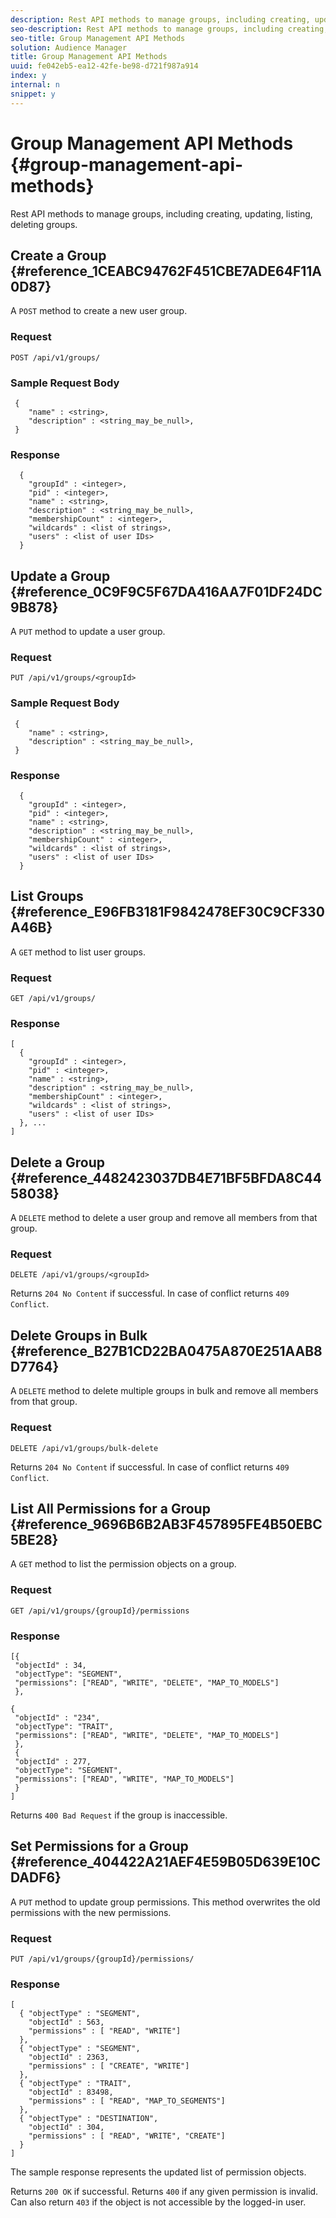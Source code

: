 ```yaml
---
description: Rest API methods to manage groups, including creating, updating, listing, deleting groups.
seo-description: Rest API methods to manage groups, including creating, updating, listing, deleting groups.
seo-title: Group Management API Methods
solution: Audience Manager
title: Group Management API Methods
uuid: fe042eb5-ea12-42fe-be98-d721f987a914
index: y
internal: n
snippet: y
---
```


# Group Management API Methods {#group-management-api-methods}

Rest API methods to manage groups, including creating, updating, listing, deleting groups.

<!--
c_rest_api_user_man_group.xml
-->

## Create a Group {#reference_1CEABC94762F451CBE7ADE64F11A0D87}

A `POST` method to create a new user group.

<!-- 
r_rest_api_group_create.xml
-->

### Request

`POST /api/v1/groups/`

### Sample Request Body

```
 {
    "name" : <string>,
    "description" : <string_may_be_null>,
 }
```

### Response

```
  {
    "groupId" : <integer>,
    "pid" : <integer>,
    "name" : <string>,
    "description" : <string_may_be_null>,
    "membershipCount" : <integer>,
    "wildcards" : <list of strings>,
    "users" : <list of user IDs>
  }
```

## Update a Group {#reference_0C9F9C5F67DA416AA7F01DF24DC9B878}

A `PUT` method to update a user group.

<!--
r_rest_api_group_update.xml
-->

### Request

`PUT /api/v1/groups/<groupId>`

### Sample Request Body

```
 {
    "name" : <string>,
    "description" : <string_may_be_null>,
 }
```

### Response

```
  {
    "groupId" : <integer>,
    "pid" : <integer>,
    "name" : <string>,
    "description" : <string_may_be_null>,
    "membershipCount" : <integer>,
    "wildcards" : <list of strings>,
    "users" : <list of user IDs>
  }
```

## List Groups {#reference_E96FB3181F9842478EF30C9CF330A46B}

A `GET` method to list user groups.

<!--
r_rest_api_group_list.xml
-->

### Request

`GET /api/v1/groups/`

### Response

```
[
  { 
    "groupId" : <integer>,
    "pid" : <integer>,
    "name" : <string>,
    "description" : <string_may_be_null>,
    "membershipCount" : <integer>,
    "wildcards" : <list of strings>,
    "users" : <list of user IDs>
  }, ...
]
```

## Delete a Group {#reference_4482423037DB4E71BF5BFDA8C4458038}

A `DELETE` method to delete a user group and remove all members from that group.

<!--
r_rest_api_group_delete.xml
-->

### Request

`DELETE /api/v1/groups/<groupId>`

Returns `204 No Content` if successful. In case of conflict returns `409 Conflict`. 

## Delete Groups in Bulk {#reference_B27B1CD22BA0475A870E251AAB8D7764}

A `DELETE` method to delete multiple groups in bulk and remove all members from that group.

<!--
r_rest_api_group_delete_bulk.xml
-->

### Request

`DELETE /api/v1/groups/bulk-delete`

Returns `204 No Content` if successful. In case of conflict returns `409 Conflict`.

## List All Permissions for a Group {#reference_9696B6B2AB3F457895FE4B50EBC5BE28}

A `GET` method to list the permission objects on a group.

<!--
r_rest_api_perm_list_group.xml
-->

### Request

`GET /api/v1/groups/{groupId}/permissions`

### Response

```
[{
 "objectId" : 34,
 "objectType": "SEGMENT",
 "permissions": ["READ", "WRITE", "DELETE", "MAP_TO_MODELS"]
 },

{
 "objectId" : "234",
 "objectType": "TRAIT",
 "permissions": ["READ", "WRITE", "DELETE", "MAP_TO_MODELS"]
 },
 {
 "objectId" : 277,
 "objectType": "SEGMENT",
 "permissions": ["READ", "WRITE", "MAP_TO_MODELS"]
 }
]
```

Returns `400 Bad Request` if the group is inaccessible. 

## Set Permissions for a Group {#reference_404422A21AEF4E59B05D639E10CDADF6}

A `PUT` method to update group permissions. This method overwrites the old permissions with the new permissions.

<!--
r_rest_api_perm_set.xml
-->

### Request

`PUT /api/v1/groups/{groupId}/permissions/`

### Response

```
[ 
  { "objectType" : "SEGMENT",
    "objectId" : 563,
    "permissions" : [ "READ", "WRITE"]
  },
  { "objectType" : "SEGMENT",
    "objectId" : 2363,
    "permissions" : [ "CREATE", "WRITE"]
  },
  { "objectType" : "TRAIT",
    "objectId" : 83498,
    "permissions" : [ "READ", "MAP_TO_SEGMENTS"]
  },
  { "objectType" : "DESTINATION",
    "objectId" : 304,
    "permissions" : [ "READ", "WRITE", "CREATE"]
  }
]
```

The sample response represents the updated list of permission objects.

Returns `200 OK` if successful. Returns `400` if any given permission is invalid. Can also return `403` if the object is not accessible by the logged-in user.